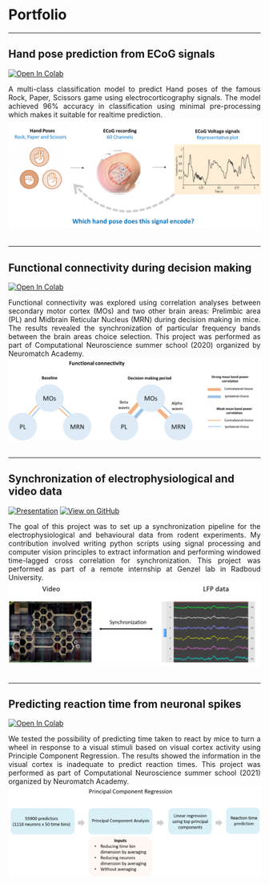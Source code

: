 # Portfolio
---
## Hand pose prediction from ECoG signals

[![Open In Colab](https://colab.research.google.com/assets/colab-badge.svg)](https://colab.research.google.com/drive/16yHW17_wBuQALTkcY8qOw7K1NHWaGM5-?usp=sharing)

<div style="text-align: justify">A multi-class classification model to predict Hand poses of the famous Rock, Paper, Scissors game using electrocorticography signals. The model achieved 96% accuracy in classification using minimal pre-processing which makes it suitable for realtime prediction.</div> 

<center><img src="assets/img/Ecog_image.png"/></center>
<br>

---
## Functional connectivity during decision making

[![Open In Colab](https://colab.research.google.com/assets/colab-badge.svg)](https://colab.research.google.com/drive/1M5IMT_tHCCJsNaUBW8HTD7BAocNGj_HU?usp=sharing)

<div style="text-align: justify"> Functional connectivity was explored using correlation analyses between secondary motor cortex (MOs) and two other brain areas: Prelimbic area (PL) and Midbrain Reticular Nucleus (MRN) during decision making in mice. The results revealed the synchronization of particular frequency bands between the brain areas choice selection. This project was performed as part of Computational Neuroscience summer school (2020) organized by Neuromatch Academy.  </div> 

<center><img src="assets/img/results_rep.png"/></center>
<br>

---
## Synchronization of electrophysiological and video data 

[![Presentation](https://img.shields.io/badge/Canva-%2300C4CC.svg?style=for-the-badge&logo=Canva&logoColor=white)](https://www.canva.com/design/DAEe__tcT0g/VW-kS9qyRiaFxtj_8aslNg/view?utm_content=DAEe__tcT0g&utm_campaign=designshare&utm_medium=link2&utm_source=sharebutton#9) [![View on GitHub](https://img.shields.io/badge/GitHub-View_on_GitHub-blue?logo=GitHub)](https://github.com/Muthu-Jeyanthi/Video-Synchronization-with-Trodes-DIO-signals)

<div style="text-align: justify"> The goal of this project was to set up a synchronization pipeline for the electrophysiological and behavioural data from rodent experiments. My contribution involved writing python scripts using signal processing and computer vision principles to extract information and performing windowed time-lagged cross correlation for synchronization. This project was performed as part of a remote internship at Genzel lab in Radboud University. </div>



<center><img src="assets/img/synchro_pic.png"/></center>
<br>

---

## Predicting reaction time from neuronal spikes

[![Open In Colab](https://colab.research.google.com/assets/colab-badge.svg)](https://colab.research.google.com/drive/1Ln2_1xHT5YR5IlaZA-C1Lv9Saznco5A2?usp=sharing)

<div style="text-align: justify"> We tested the possibility of predicting time taken to react by mice to turn a wheel in response to a visual stimuli based on visual cortex activity using Principle Component Regression. The results showed the information in the visual cortex is inadequate to predict reaction times. This project was performed as part of Computational Neuroscience summer school (2021) organized by Neuromatch Academy.  </div> 

<center><img src="assets/img/PCR.png"/></center>
<br>
